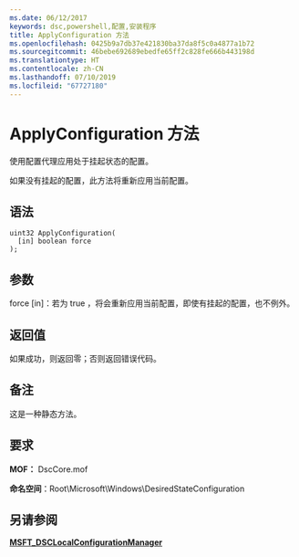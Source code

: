 ```yaml
---
ms.date: 06/12/2017
keywords: dsc,powershell,配置,安装程序
title: ApplyConfiguration 方法
ms.openlocfilehash: 0425b9a7db37e421830ba37da8f5c0a4877a1b72
ms.sourcegitcommit: 46bebe692689ebedfe65ff2c828fe666b443198d
ms.translationtype: HT
ms.contentlocale: zh-CN
ms.lasthandoff: 07/10/2019
ms.locfileid: "67727180"
---
```

# <a name="applyconfiguration-method"></a>ApplyConfiguration 方法

使用配置代理应用处于挂起状态的配置。

如果没有挂起的配置，此方法将重新应用当前配置。

## <a name="syntax"></a>语法

```mof
uint32 ApplyConfiguration(
  [in] boolean force
);
```

## <a name="parameters"></a>参数

force  \[in\]：若为 true  ，将会重新应用当前配置，即使有挂起的配置，也不例外。

## <a name="return-value"></a>返回值

如果成功，则返回零；否则返回错误代码。

## <a name="remarks"></a>备注

这是一种静态方法。

## <a name="requirements"></a>要求

**MOF：** DscCore.mof

**命名空间**：Root\Microsoft\Windows\DesiredStateConfiguration

## <a name="see-also"></a>另请参阅

[**MSFT_DSCLocalConfigurationManager**](msft-dsclocalconfigurationmanager.md)
